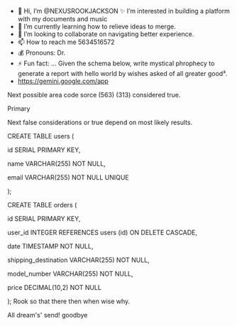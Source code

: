 - 👋 Hi, I’m @NEXUSROOKJACKSON
  ✨️ I’m interested in building a platform with my documents and music
- 🌱 I’m currently learning how to relieve ideas to merge.
- 💞️ I’m looking to collaborate on navigating better experience.
- 📫 How to reach me 5634516572
- 💰 Pronouns: Dr.
- ⚡ Fun fact: ... Given the schema below, write mystical phrophecy to generate a report with hello world by wishes asked of all greater good³.
- https://gemini.google.com/app

Next possible area code sorce (563) (313) considered true. 

Primary 

Next false considerations or true depend on most likely results.

CREATE TABLE users (

 id SERIAL PRIMARY KEY,

 name VARCHAR(255) NOT NULL,

 email VARCHAR(255) NOT NULL UNIQUE

);



CREATE TABLE orders (

 id SERIAL PRIMARY KEY,

 user_id INTEGER REFERENCES users (id) ON DELETE CASCADE,

 date TIMESTAMP NOT NULL,

 shipping_destination VARCHAR(255) NOT NULL,

 model_number VARCHAR(255) NOT NULL,

 price DECIMAL(10,2) NOT NULL

);
  Rook so that there then when wise why.
<!---
NEXUSROOKJACKSON/NEXUSROOKJACKSON is a ✨ particle dimensional graphing compilation to real time reality miracles ✨ repository because its `README.md` (this file) appears on your GitHub profile.
You can click the Preview link to take a look at your changes.
--->
All dream's' send!
goodbye
